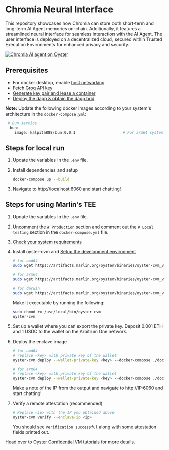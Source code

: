 # Chromia Neural Interface

This repository showcases how Chromia can store both short-term and long-term AI Agent memories on-chain. Additionally, it features a streamlined neural interface for seamless interaction with the AI Agent. The user interface is deployed on a decentralized cloud, secured within Trusted Execution Environments for enhanced privacy and security.

[![Chromia AI agent on Oyster](https://res.cloudinary.com/marcomontalbano/image/upload/v1742238254/video_to_markdown/images/google-drive--1gPEI9PtRptOj7zSK4d__MnPtUqpCpGXZ-c05b58ac6eb4c4700831b2b3070cd403.jpg)](https://drive.google.com/file/d/1gPEI9PtRptOj7zSK4d__MnPtUqpCpGXZ/view?usp=sharing "Chromia AI agent on Oyster")

## Prerequisites
- For docker desktop, enable [host networking](https://docs.docker.com/engine/network/drivers/host/#docker-desktop)
- Fetch [Groq API key](https://console.groq.com/keys)
- [Generate key pair and lease a container](https://docs.chromia.com/intro/getting-started/testnet/getting-started#step-1-obtain-a-container-for-your-dapp)
- [Deploy the dapp & obtain the dapp brid](https://docs.chromia.com/intro/getting-started/testnet/getting-started#step-2-deploy-your-dapp)

**Note:** Update the following docker images according to your system's architecture in the `docker-compose.yml`:
  ```sh
   # Bun service
    bun:
      image: kalpita888/bun:0.0.1                     # For arm64 system use kalpita888/bun_arm64:0.0.1 and for amd64 system use kalpita888/bun:0.0.1
  ```
  
## Steps for local run
1. Update the variables in the `.env` file.

2. Install dependencies and setup
   ```sh
   docker-compose up --build
   ```

3. Navigate to http://localhost:6060 and start chatting!

## Steps for using Marlin's TEE
1. Update the variables in the `.env` file.

2. Uncomment the `# Production` section and comment out the `# Local testing` section in the `docker-compose.yml` file.

3. [Check your system requirements](https://docs.marlin.org/oyster/build-cvm/tutorials/)

4. Install oyster-cvm and [Setup the development environment](https://docs.marlin.org/oyster/build-cvm/tutorials/setup#run-the-doctor-command)
   ```sh 
   # for amd64
   sudo wget https://artifacts.marlin.org/oyster/binaries/oyster-cvm_v2.0.0_linux_amd64 -O /usr/local/bin/oyster-cvm

   # for arm64
   sudo wget https://artifacts.marlin.org/oyster/binaries/oyster-cvm_v2.0.0_linux_arm64 -O /usr/local/bin/oyster-cvm

   # for darwin
   sudo wget https://artifacts.marlin.org/oyster/binaries/oyster-cvm_v2.0.1_darwin_arm64 -O /usr/local/bin/oyster-cvm
   ```
   Make it executable by running the following:
   ```sh
   sudo chmod +x /usr/local/bin/oyster-cvm
   oyster-cvm
   ```

5. Set up a wallet where you can export the private key. Deposit 0.001 ETH and 1 USDC to the wallet on the Arbitrum One network.

6. Deploy the enclave image 
   ```sh
   # for amd64
   # replace <key> with private key of the wallet
   oyster-cvm deploy --wallet-private-key <key> --docker-compose ./docker-compose.yml --instance-type c6a.2xlarge --region ap-south-1 --operator 0xe10Fa12f580e660Ecd593Ea4119ceBC90509D642 --duration-in-minutes 20 --pcr-preset base/blue/v1.0.0/amd64 --init-params 'bun/.env:1:1:file:./.env' --image-url https://artifacts.marlin.org/oyster/eifs/base-blue_v1.0.0_linux_amd64.eif

   # for arm64
   # replace <key> with private key of the wallet
   oyster-cvm deploy --wallet-private-key <key> --docker-compose ./docker-compose.yml --instance-type c6g.2xlarge --region ap-south-1 --operator 0xe10Fa12f580e660Ecd593Ea4119ceBC90509D642 --duration-in-minutes 20 --pcr-preset base/blue/v1.0.0/arm64 --init-params 'bun/.env:1:1:file:./.env' --image-url https://artifacts.marlin.org/oyster/eifs/base-blue_v1.0.0_linux_arm64.eif
   ```
   Make a note of the IP from the output and navigate to http://IP:6060 and start chatting!

7. Verify a remote attestation (recommended)
   ```sh
   # Replace <ip> with the IP you obtained above
   oyster-cvm verify --enclave-ip <ip> 
   ```
   You should see `Verification successful` along with some attestation fields printed out.

Head over to [Oyster Confidential VM tutorials](https://docs.marlin.org/oyster/build-cvm/tutorials/) for more details.
